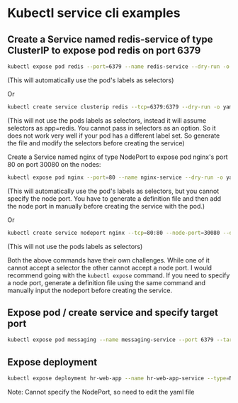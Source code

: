 # Kubectl service cli examples #

## Create a Service named redis-service of type ClusterIP to expose pod redis on port 6379 ##

```bash
kubectl expose pod redis --port=6379 --name redis-service --dry-run -o yaml
```

(This will automatically use the pod's labels as selectors)

Or

```bash
kubectl create service clusterip redis --tcp=6379:6379 --dry-run -o yaml
```

(This will not use the pods labels as selectors, instead it will assume selectors as app=redis. You cannot pass in selectors as an option. So it does not work very well if your pod has a different label set. So generate the file and modify the selectors before creating the service)

Create a Service named nginx of type NodePort to expose pod nginx's port 80 on port 30080 on the nodes:

```bash
kubectl expose pod nginx --port=80 --name nginx-service --dry-run -o yaml
```

(This will automatically use the pod's labels as selectors, but you cannot specify the node port. You have to generate a definition file and then add the node port in manually before creating the service with the pod.)

Or

```bash
kubectl create service nodeport nginx --tcp=80:80 --node-port=30080 --dry-run -o yaml
```

(This will not use the pods labels as selectors)

Both the above commands have their own challenges. While one of it cannot accept a selector the other cannot accept a node port. I would recommend going with the `kubectl expose` command. If you need to specify a node port, generate a definition file using the same command and manually input the nodeport before creating the service.

## Expose pod / create service and specify target port ###

```bash
kubectl expose pod messaging --name messaging-service --port 6379 --target-port 6379
```

## Expose deployment ##

```bash
kubectl expose deployment hr-web-app --name hr-web-app-service --type=NodePort --port 8080 --target-port 8080 --dry-run=client -o yaml > svc.yaml
```

Note: Cannot specify the NodePort, so need to edit the yaml file
